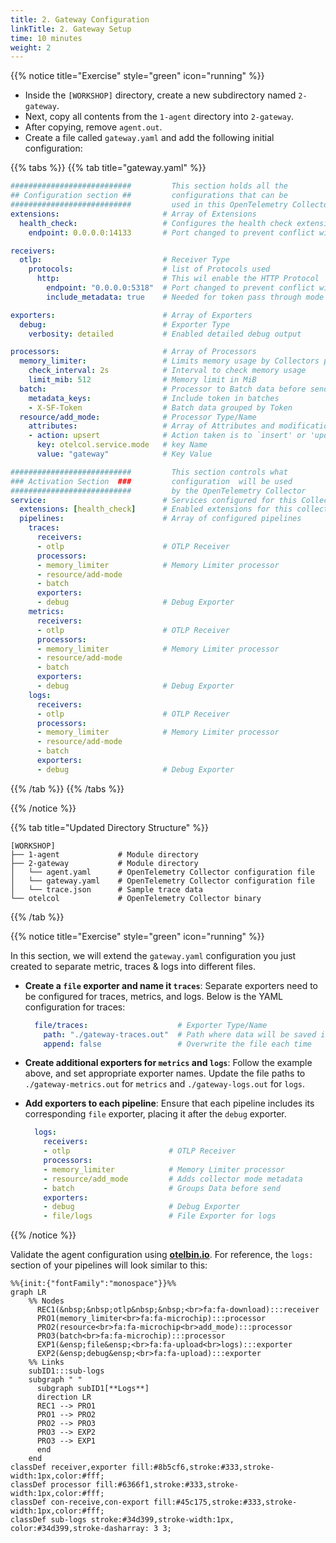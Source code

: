 ```yaml
---
title: 2. Gateway Configuration
linkTitle: 2. Gateway Setup
time: 10 minutes
weight: 2
---
```

{{% notice title="Exercise" style="green" icon="running" %}}

- Inside the `[WORKSHOP]` directory, create a new subdirectory named `2-gateway`.
- Next, copy all contents from the `1-agent` directory into `2-gateway`.
- After copying, remove `agent.out`.
- Create a file called `gateway.yaml` and add the following initial configuration:

{{% tabs %}}
{{% tab title="gateway.yaml" %}}

```yaml
###########################         This section holds all the
## Configuration section ##         configurations that can be 
###########################         used in this OpenTelemetry Collector
extensions:                       # Array of Extensions
  health_check:                   # Configures the health check extension
    endpoint: 0.0.0.0:14133       # Port changed to prevent conflict with agent!!!

receivers:
  otlp:                           # Receiver Type
    protocols:                    # list of Protocols used
      http:                       # This wil enable the HTTP Protocol
        endpoint: "0.0.0.0:5318"  # Port changed to prevent conflict with agent!!!
        include_metadata: true    # Needed for token pass through mode

exporters:                        # Array of Exporters
  debug:                          # Exporter Type
    verbosity: detailed           # Enabled detailed debug output

processors:                       # Array of Processors
  memory_limiter:                 # Limits memory usage by Collectors pipeline
    check_interval: 2s            # Interval to check memory usage
    limit_mib: 512                # Memory limit in MiB
  batch:                          # Processor to Batch data before sending
    metadata_keys:                # Include token in batches
    - X-SF-Token                  # Batch data grouped by Token
  resource/add_mode:              # Processor Type/Name
    attributes:                   # Array of Attributes and modifications
    - action: upsert              # Action taken is to `insert' or 'update' a key
      key: otelcol.service.mode   # key Name
      value: "gateway"            # Key Value

###########################         This section controls what
### Activation Section  ###         configuration  will be used
###########################         by the OpenTelemetry Collector
service:                          # Services configured for this Collector
  extensions: [health_check]      # Enabled extensions for this collector
  pipelines:                      # Array of configured pipelines
    traces:
      receivers:
      - otlp                      # OTLP Receiver
      processors:
      - memory_limiter            # Memory Limiter processor
      - resource/add-mode
      - batch
      exporters:
      - debug                     # Debug Exporter
    metrics:
      receivers:
      - otlp                      # OTLP Receiver
      processors:
      - memory_limiter            # Memory Limiter processor
      - resource/add-mode
      - batch
      exporters:
      - debug                     # Debug Exporter
    logs:
      receivers:
      - otlp                      # OTLP Receiver
      processors:
      - memory_limiter            # Memory Limiter processor
      - resource/add-mode
      - batch
      exporters:
      - debug                     # Debug Exporter
```

{{% /tab %}}
{{% /tabs %}}

{{% /notice %}}

{{% tab title="Updated Directory Structure" %}}

```text
[WORKSHOP]
├── 1-agent             # Module directory
├── 2-gateway           # Module directory
│   └── agent.yaml      # OpenTelemetry Collector configuration file
│   └── gateway.yaml    # OpenTelemetry Collector configuration file
│   └── trace.json      # Sample trace data
└── otelcol             # OpenTelemetry Collector binary
```

{{% /tab %}}

{{% notice title="Exercise" style="green" icon="running" %}}

In this section, we will extend the `gateway.yaml` configuration you just created to separate metric, traces & logs into different files.

- **Create a `file` exporter and name it `traces`**: Separate exporters need to be configured for traces, metrics, and logs. Below is the YAML configuration for traces:

  ```yaml
    file/traces:                    # Exporter Type/Name
      path: "./gateway-traces.out"  # Path where data will be saved in OTLP json format
      append: false                 # Overwrite the file each time
  ```

- **Create additional exporters for `metrics` and `logs`**: Follow the example above, and set appropriate exporter names. Update the file paths to `./gateway-metrics.out` for `metrics` and `./gateway-logs.out` for `logs`.
- **Add exporters to each pipeline**: Ensure that each pipeline includes its corresponding `file` exporter, placing it after the `debug` exporter.

  ```yaml
    logs:
      receivers:
      - otlp                      # OTLP Receiver
      processors:
      - memory_limiter            # Memory Limiter processor
      - resource/add_mode         # Adds collector mode metadata
      - batch                     # Groups Data before send
      exporters:
      - debug                     # Debug Exporter
      - file/logs                 # File Exporter for logs
  ```

{{% /notice %}}

Validate the agent configuration using **[otelbin.io](https://www.otelbin.io/)**. For reference, the `logs:` section of your pipelines will look similar to this:

```mermaid
%%{init:{"fontFamily":"monospace"}}%%
graph LR
    %% Nodes
      REC1(&nbsp;&nbsp;otlp&nbsp;&nbsp;<br>fa:fa-download):::receiver
      PRO1(memory_limiter<br>fa:fa-microchip):::processor
      PRO2(resource<br>fa:fa-microchip<br>add_mode):::processor
      PRO3(batch<br>fa:fa-microchip):::processor
      EXP1(&ensp;file&ensp;<br>fa:fa-upload<br>logs):::exporter
      EXP2(&ensp;debug&ensp;<br>fa:fa-upload):::exporter
    %% Links
    subID1:::sub-logs
    subgraph " "
      subgraph subID1[**Logs**]
      direction LR
      REC1 --> PRO1
      PRO1 --> PRO2
      PRO2 --> PRO3
      PRO3 --> EXP2
      PRO3 --> EXP1
      end
    end
classDef receiver,exporter fill:#8b5cf6,stroke:#333,stroke-width:1px,color:#fff;
classDef processor fill:#6366f1,stroke:#333,stroke-width:1px,color:#fff;
classDef con-receive,con-export fill:#45c175,stroke:#333,stroke-width:1px,color:#fff;
classDef sub-logs stroke:#34d399,stroke-width:1px, color:#34d399,stroke-dasharray: 3 3;
```
